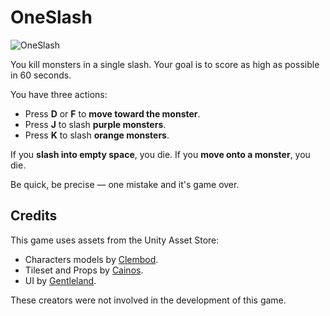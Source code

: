 # OneSlash

![OneSlash](https://github.com/user-attachments/assets/e4b439af-20c1-49be-a9b8-2207984ae175)

You kill monsters in a single slash. Your goal is to score as high as possible in 60 seconds.

You have three actions: 
- Press **D** or **F** to **move toward the monster**. 
- Press **J** to slash **purple monsters**. 
- Press **K** to slash **orange monsters**.

If you **slash into empty space**, you die. If you **move onto a monster**, you die.

Be quick, be precise — one mistake and it's game over.

## Credits
This game uses assets from the Unity Asset Store:
- Characters models by [Clembod](https://assetstore.unity.com/publishers/50715).
- Tileset and Props by [Cainos](https://assetstore.unity.com/publishers/40001).
- UI by [Gentleland](https://assetstore.unity.com/publishers/35710).

These creators were not involved in the development of this game.
